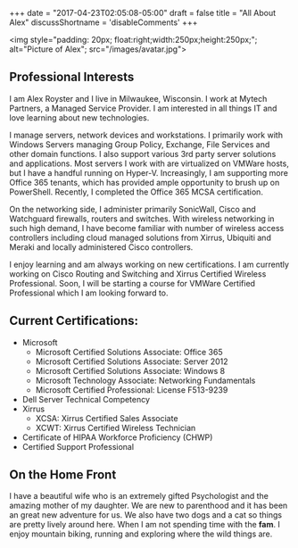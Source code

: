 +++
date = "2017-04-23T02:05:08-05:00"
draft = false
title = "All About Alex"
discussShortname = 'disableComments'
+++

<img style="padding: 20px; float:right;width:250px;height:250px;"; alt="Picture of Alex"; src="/images/avatar.jpg">

## Professional Interests

I am Alex Royster and I live in Milwaukee, Wisconsin. I work at Mytech Partners, a Managed Service Provider. I am interested in all things IT and love learning about new technologies.

I manage servers, network devices and workstations. I primarily work with Windows Servers managing Group Policy, Exchange, File Services and other domain functions. I also support various 3rd party server solutions and applications. Most servers I work with are virtualized on VMWare hosts, but I have a handful running on Hyper-V. Increasingly, I am supporting more Office 365 tenants, which has provided ample opportunity to brush up on PowerShell. Recently, I completed the Office 365 MCSA certification.

On the networking side, I administer primarily SonicWall, Cisco and Watchguard firewalls, routers and switches. With wireless networking in such high demand, I have become familiar with number of wireless access controllers including cloud managed solutions from Xirrus, Ubiquiti and Meraki and locally administered Cisco controllers.

I enjoy learning and am always working on new certifications. I am currently working on Cisco Routing and Switching and Xirrus Certified Wireless Professional. Soon, I will be starting a course for VMWare Certified Professional which I am looking forward to.

## Current Certifications:

* Microsoft
  * Microsoft Certified Solutions Associate: Office 365
  * Microsoft Certified Solutions Associate: Server 2012
  * Microsoft Certified Solutions Associate: Windows 8
  * Microsoft Technology Associate: Networking Fundamentals
  * Microsoft Certified Professional: License F513-9239
* Dell Server Technical Competency
* Xirrus
  * XCSA: Xirrus Certified Sales Associate
  * XCWT: Xirrus Certified Wireless Technician
* Certificate of HIPAA Workforce Proficiency (CHWP)
* Certified Support Professional

## On the Home Front

I have a beautiful wife who is an extremely gifted Psychologist and the amazing mother of my daughter. We are new to parenthood and it has been an great new adventure for us. We also have two dogs and a cat so things are pretty lively around here. When I am not spending time with the **fam**. I enjoy mountain biking, running and exploring where the wild things are.
